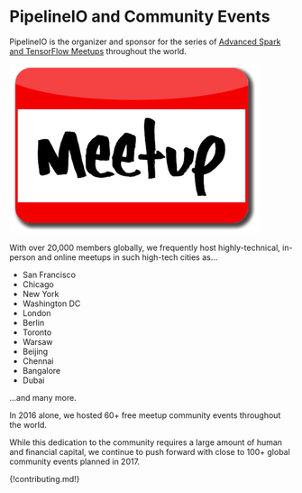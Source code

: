 # PipelineIO and Community Events 
PipelineIO is the organizer and sponsor for the series of [Advanced Spark and TensorFlow Meetups](https://www.meetup.com/Advanced-Spark-and-TensorFlow-Meetup/) throughout the world.

![Meetup](/img/meetup-442x300.png)

With over 20,000 members globally, we frequently host highly-technical, in-person and online meetups in such high-tech cities as...

* San Francisco
* Chicago
* New York
* Washington DC
* London
* Berlin
* Toronto
* Warsaw
* Beijing
* Chennai
* Bangalore
* Dubai

...and many more.

In 2016 alone, we hosted 60+ free meetup community events throughout the world.  

While this dedication to the community requires a large amount of human and financial capital, we continue to push forward with close to 100+ global community events planned in 2017.

{!contributing.md!}
